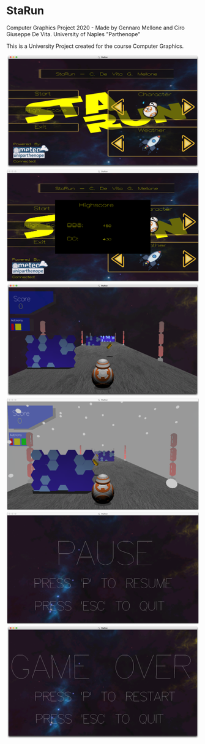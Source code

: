 # StaRun
Computer Graphics Project 2020 - Made by Gennaro Mellone and Ciro Giuseppe De Vita.
University of Naples "Parthenope"

This is a University Project created for the course Computer Graphics.

<img src="images/Menu.png">
<img src="images/score.png">
<img src="images/Gioco.png">
<img src="images/fog.png">
<img src="images/pausa.png">
<img src="images/game over.png">
